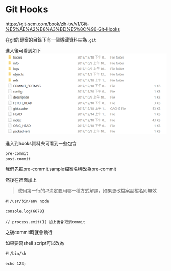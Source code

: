 # Git Hooks

https://git-scm.com/book/zh-tw/v1/Git-%E5%AE%A2%E8%A3%BD%E5%8C%96-Git-Hooks

在git的專案的目錄下有一個隱藏資料夾為`.git`

進入後可看到如下![](/assets/sdfsdf.png)

進入到hooks資料夾可看到一些包含

```
pre-commit 
post-commit
```

我們先把pre-commit.sample檔案名稱改為pre-commit

然後在裡面加上

> 使用第一行的\#!決定要用哪一種方式解譯，如果更改檔案副檔名則無效

```
#!/usr/bin/env node

console.log(6678)

// process.exit(1) 加上後會取消commit
```

之後commit時就會執行

如果要寫shell script可以改為

```
#!/bin/sh

echo 123;
```



